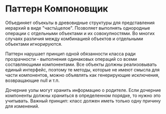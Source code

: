 Паттерн Компоновщик
===================
Объединяет объекьты в древовидные структуры для представления иерархий в виде "часть\целое".
Позволяет выполнять однородные операции с отдельными объектами и их совокупностями.
Во многих случаях различия между комбинацией объектов и отдельными объектами игнорируются.

Паттерн нарушает принцип одной обязанности класса ради прозрачности - выполнения 
одинаковых операций со всеми составляющими компонентами. Все объекты должны реализовывать 
единый интерфейс, поэтому те методы, которые не имеют смысла для части компонентов, 
можно объявлять как генерирующие исключения, возвращающие null и т.п.

Дочерние узлы могут хранить информацию о родителе.
Если дочерние компоненты должны храниться в определенном порядке, то нужно это учитывать.
Важный принцип: класс должен иметь только одну причину для изменений.
